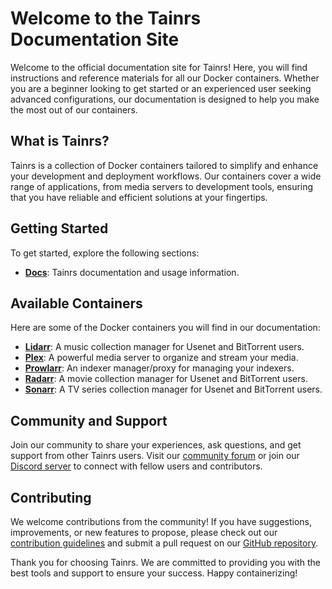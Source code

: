 # Welcome to the Tainrs Documentation Site

Welcome to the official documentation site for Tainrs! Here, you will find instructions and reference materials for all our Docker containers. Whether you are a beginner looking to get started or an experienced user seeking advanced configurations, our documentation is designed to help you make the most out of our containers.

## What is Tainrs?

Tainrs is a collection of Docker containers tailored to simplify and enhance your development and deployment workflows. Our containers cover a wide range of applications, from media servers to development tools, ensuring that you have reliable and efficient solutions at your fingertips.

## Getting Started

To get started, explore the following sections:

- [**Docs**](https://tainrs.dev): Tainrs documentation and usage information.

## Available Containers

Here are some of the Docker containers you will find in our documentation:

- [**Lidarr**](https://github.com/tainrs/lidarr): A music collection manager for Usenet and BitTorrent users.
- [**Plex**](https://github.com/tainrs/plex): A powerful media server to organize and stream your media.
- [**Prowlarr**](https://github.com/tainrs/prowlarr): An indexer manager/proxy for managing your indexers.
- [**Radarr**](https://github.com/tainrs/radarr): A movie collection manager for Usenet and BitTorrent users.
- [**Sonarr**](https://github.com/tainrs/sonarr): A TV series collection manager for Usenet and BitTorrent users.

## Community and Support

Join our community to share your experiences, ask questions, and get support from other Tainrs users. Visit our [community forum](#) or join our [Discord server](#) to connect with fellow users and contributors.

## Contributing

We welcome contributions from the community! If you have suggestions, improvements, or new features to propose, please check out our [contribution guidelines](https://github.com/tainrs/.github/blob/main/profile/CONTRIBUTING.md) and submit a pull request on our [GitHub repository](https://tainrs.dev/github).

Thank you for choosing Tainrs. We are committed to providing you with the best tools and support to ensure your success. Happy containerizing!
